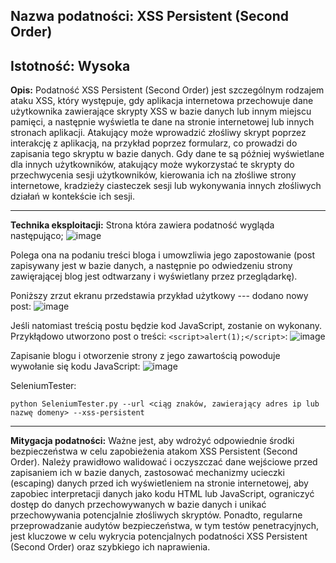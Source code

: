 ## Nazwa podatności: XSS Persistent (Second Order)

**Istotność:** Wysoka
---

**Opis:**
Podatność XSS Persistent (Second Order) jest szczególnym rodzajem ataku XSS, który występuje, gdy aplikacja internetowa przechowuje dane użytkownika zawierające skrypty XSS w bazie danych lub innym miejscu pamięci, a następnie wyświetla te dane na stronie internetowej lub innych stronach aplikacji. Atakujący może wprowadzić złośliwy skrypt poprzez interakcję z aplikacją, na przykład poprzez formularz, co prowadzi do zapisania tego skryptu w bazie danych. Gdy dane te są później wyświetlane dla innych użytkowników, atakujący może wykorzystać te skrypty do przechwycenia sesji użytkowników, kierowania ich na złośliwe strony internetowe, kradzieży ciasteczek sesji lub wykonywania innych złośliwych działań w kontekście ich sesji.

---

**Technika eksploitacji:**
Strona która zawiera podatność wygląda następująco;
![image](https://github.com/GrzechuG/PWR-CBE-BAW-mutillidae-2024/assets/28838004/86bf509f-d4d8-4cad-af76-9e88f095fd9f)

Polega ona na podaniu treści bloga i umowzliwia jego zapostowanie (post zapisywany jest w bazie danych, a następnie po odwiedzeniu strony zawięrającej blog jest odtwarzany i wyświetlany przez przeglądarkę).

Poniższy zrzut ekranu przedstawia przykład użytkowy --- dodano nowy post:
![image](https://github.com/GrzechuG/PWR-CBE-BAW-mutillidae-2024/assets/28838004/9fddc56b-9169-4ee8-9f04-61ba39960db5)

Jeśli natomiast treścią postu będzie kod JavaScript, zostanie on wykonany. Przykłądowo utworzono post o treści: `<script>alert(1);</script>`:
![image](https://github.com/GrzechuG/PWR-CBE-BAW-mutillidae-2024/assets/28838004/e7bc909c-6fd3-41b0-9799-a969b6ed688e)

Zapisanie blogu i otworzenie strony z jego zawartością powoduje wywołanie się kodu JavaScript:
![image](https://github.com/GrzechuG/PWR-CBE-BAW-mutillidae-2024/assets/28838004/39fb0aeb-0fe8-4064-b394-3449a54eca6a)

SeleniumTester:
```
python SeleniumTester.py --url <ciąg znaków, zawierający adres ip lub nazwę domeny> --xss-persistent
```

---

**Mitygacja podatności:**
Ważne jest, aby wdrożyć odpowiednie środki bezpieczeństwa w celu zapobieżenia atakom XSS Persistent (Second Order). Należy prawidłowo walidować i oczyszczać dane wejściowe przed zapisaniem ich w bazie danych, zastosować mechanizmy ucieczki (escaping) danych przed ich wyświetleniem na stronie internetowej, aby zapobiec interpretacji danych jako kodu HTML lub JavaScript, ograniczyć dostęp do danych przechowywanych w bazie danych i unikać przechowywania potencjalnie złośliwych skryptów. Ponadto, regularne przeprowadzanie audytów bezpieczeństwa, w tym testów penetracyjnych, jest kluczowe w celu wykrycia potencjalnych podatności XSS Persistent (Second Order) oraz szybkiego ich naprawienia.
